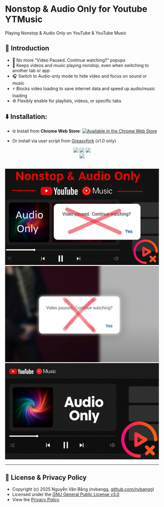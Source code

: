 # Nonstop & Audio Only for Youtube YTMusic

Playing Nonstop & Audio Only on YouTube & YouTube Music

## 📌 Introduction

- 🚫 No more “Video Paused. Continue watching?” popups
- 🎵 Keeps videos and music playing nonstop, even when switching to another tab or app
- 🎧 Switch to Audio-only mode to hide video and focus on sound or music
- ⚡ Blocks video loading to save internet data and speed up audio/music loading
- ⚙️ Flexibly enable for playlists, videos, or specific tabs

## ⬇️ Installation:

- 🌐 Install from **Chrome Web Store**: [![Available in the Chrome Web Store](https://nvbangg.github.io/assets/images/chrome_webstore.png)](https://chromewebstore.google.com/detail/nonstop-audio-only-for-yo/bobdimbkbnkabpfhdfbddjoppiohcodi)

- Or install via user script from [Greasyfork](https://greasyfork.org/vi/scripts/546130-youtube-ytmusic-nonstop) (v1.0 only)
  
<div align="center">
    <a href="https://github.com/nvbangg"><img src="https://img.shields.io/github/followers/nvbangg?label=Follow%20my%20GitHub&logo=github"></a>
    <a href="https://github.com/nvbangg/Nonstop_Audio_Only_for_Youtube_YTMusic"><img src="https://img.shields.io/github/stars/nvbangg/Nonstop_Audio_Only_for_Youtube_YTMusic?label=Star%20this%20repo&logo=github"></a>
    <img src="https://api.visitorbadge.io/api/visitors?path=https%3A%2F%2Fgithub.com%2Fnvbangg%2FNonstop_Audio_Only_for_Youtube_YTMusic&countColor=blue&textColor=000000" height="20">
    <br>
    <img src="https://nvbangg.github.io/assets/gifs/follow_star_github.gif" height="100">
</div>

<br> 

![Demo](https://raw.githubusercontent.com/nvbangg/Nonstop_Audio_Only_for_Youtube_YTMusic/main/demo/demo.png)
![Demo1](https://raw.githubusercontent.com/nvbangg/Nonstop_Audio_Only_for_Youtube_YTMusic/main/demo/demo1.png)
![Demo2](https://raw.githubusercontent.com/nvbangg/Nonstop_Audio_Only_for_Youtube_YTMusic/main/demo/demo2.png)

---

## 📄 License & Privacy Policy

- Copyright (c) 2025 Nguyễn Văn Bằng (nvbangg, [github.com/nvbangg](https://github.com/nvbangg))
- Licensed under the [GNU General Public License v3.0](./LICENSE)  
- View the [Privacy Policy](./PRIVACY_POLICY.md)